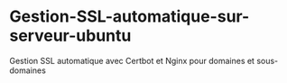 # Gestion-SSL-automatique-sur-serveur-ubuntu
Gestion SSL automatique avec Certbot et Nginx pour domaines et sous-domaines
